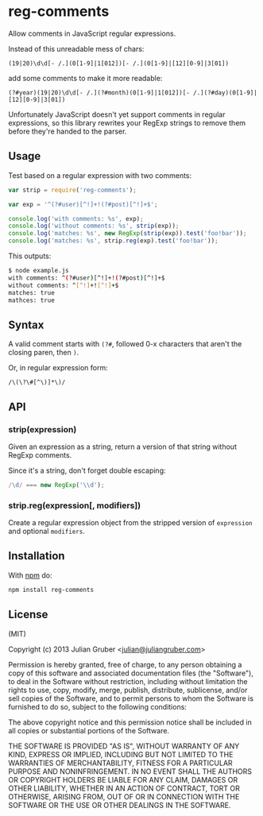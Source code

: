 
# reg-comments

Allow comments in JavaScript regular expressions.

Instead of this unreadable mess of chars:

```
(19|20)\d\d[- /.](0[1-9]|1[012])[- /.](0[1-9]|[12][0-9]|3[01])
```

add some comments to make it more readable:

```
(?#year)(19|20)\d\d[- /.](?#month)(0[1-9]|1[012])[- /.](?#day)(0[1-9]|[12][0-9]|3[01])
```

Unfortunately JavaScript doesn't yet support comments in regular expressions,
so this library rewrites your RegExp strings to remove them before they're
handed to the parser.

## Usage

Test based on a regular expression with two comments:

```js
var strip = require('reg-comments');

var exp = '^(?#user)[^!]+!(?#post)[^!]+$';

console.log('with comments: %s', exp);
console.log('without comments: %s', strip(exp));
console.log('matches: %s', new RegExp(strip(exp)).test('foo!bar'));
console.log('matches: %s', strip.reg(exp).test('foo!bar'));
```

This outputs:

```bash
$ node example.js
with comments: ^(?#user)[^!]+!(?#post)[^!]+$
without comments: ^[^!]+![^!]+$
matches: true
mathces: true
```

## Syntax

A valid comment starts with `(?#`, followed 0-x characters that aren't
the closing paren, then `)`.

Or, in regular expression form:

```
/\(\?\#[^\)]*\)/
```

## API

### strip(expression)

Given an expression as a string, return a version of that string without
RegExp comments.

Since it's a string, don't forget double escaping:

```js
/\d/ === new RegExp('\\d');
```

### strip.reg(expression[, modifiers])

Create a regular expression object from the stripped version of `expression`
and optional `modifiers`.

## Installation

With [npm](https://npmjs.org) do:

```bash
npm install reg-comments
```

## License

(MIT)

Copyright (c) 2013 Julian Gruber &lt;julian@juliangruber.com&gt;

Permission is hereby granted, free of charge, to any person obtaining a copy of
this software and associated documentation files (the "Software"), to deal in
the Software without restriction, including without limitation the rights to
use, copy, modify, merge, publish, distribute, sublicense, and/or sell copies
of the Software, and to permit persons to whom the Software is furnished to do
so, subject to the following conditions:

The above copyright notice and this permission notice shall be included in all
copies or substantial portions of the Software.

THE SOFTWARE IS PROVIDED "AS IS", WITHOUT WARRANTY OF ANY KIND, EXPRESS OR
IMPLIED, INCLUDING BUT NOT LIMITED TO THE WARRANTIES OF MERCHANTABILITY,
FITNESS FOR A PARTICULAR PURPOSE AND NONINFRINGEMENT. IN NO EVENT SHALL THE
AUTHORS OR COPYRIGHT HOLDERS BE LIABLE FOR ANY CLAIM, DAMAGES OR OTHER
LIABILITY, WHETHER IN AN ACTION OF CONTRACT, TORT OR OTHERWISE, ARISING FROM,
OUT OF OR IN CONNECTION WITH THE SOFTWARE OR THE USE OR OTHER DEALINGS IN THE
SOFTWARE.
